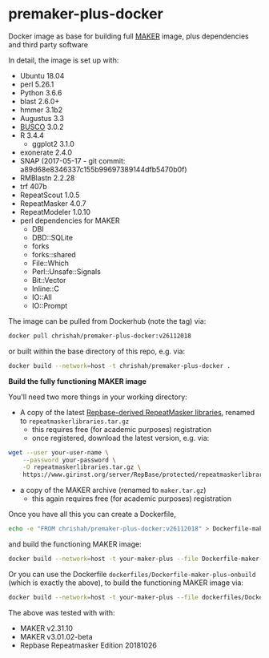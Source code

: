 # premaker-plus-docker
Docker image as base for building full [MAKER](http://www.yandell-lab.org/software/maker.html) image, plus dependencies and third party software

In detail, the image is set up with:
 - Ubuntu 18.04
 - perl 5.26.1
 - Python 3.6.6
 - blast 2.6.0+
 - hmmer 3.1b2
 - Augustus 3.3
 - [BUSCO](https://busco.ezlab.org/) 3.0.2
 - R 3.4.4
   - ggplot2 3.1.0
 - exonerate 2.4.0
 - SNAP (2017-05-17 - git commit: a89d68e8346337c155b99697389144dfb5470b0f)
 - RMBlastn 2.2.28
 - trf 407b
 - RepeatScout 1.0.5
 - RepeatMasker 4.0.7
 - RepeatModeler 1.0.10
 - perl dependencies for MAKER
   - DBI
   - DBD::SQLite
   - forks
   - forks::shared
   - File::Which
   - Perl::Unsafe::Signals
   - Bit::Vector
   - Inline::C
   - IO::All
   - IO::Prompt


The image can be pulled from Dockerhub (note the tag) via:
```bash
docker pull chrishah/premaker-plus-docker:v26112018
```

or built within the base directory of this repo, e.g. via:
```bash
docker build --network=host -t chrishah/premaker-plus-docker .
```


__Build the fully functioning MAKER image__

You'll need two more things in your working directory:
 - A copy of the latest [Repbase-derived RepeatMasker libraries](https://www.girinst.org/server/RepBase/index.php), renamed to `repeatmaskerlibraries.tar.gz`
   - this requires free (for academic purposes) registration
   - once registered, download the latest version, e.g. via:
```bash
wget --user your-user-name \
    --password your-password \
    -O repeatmaskerlibraries.tar.gz \
    https://www.girinst.org/server/RepBase/protected/repeatmaskerlibraries/RepBaseRepeatMaskerEdition-20181026.tar.gz
```
 - a copy of the MAKER archive (renamed to `maker.tar.gz`)
   - this again requires free (for academic purposes) registration

Once you have all this you can create a Dockerfile,
```bash
echo -e "FROM chrishah/premaker-plus-docker:v26112018" > Dockerfile-maker-plus
```

and build the functioning MAKER image:
```bash
docker build --network=host -t your-maker-plus --file Dockerfile-maker-plus .
```

Or you can use the Dockerfile `dockerfiles/Dockerfile-maker-plus-onbuild` (which is exactly the above), to build the functioning MAKER image via:
```bash
docker build --network=host -t your-maker-plus --file dockerfiles/Dockerfile-maker-plus-onbuild .
```

The above was tested with with:
 - MAKER v2.31.10
 - MAKER v3.01.02-beta
 - Repbase Repeatmasker Edition 20181026
